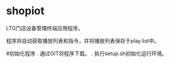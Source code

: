 # shopiot

LTG门店设备管理终端应用程序。

程序将自动获取播放列表和指令，并将播放列表保存于play.list中。

#初始化程序
    . 通过GIT将程序下载。
    . 执行setup.sh初始化运行环境。

